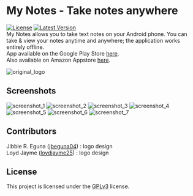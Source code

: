 # My Notes - Take notes anywhere
[![License](https://img.shields.io/badge/license-GPLv3-brightgreen.svg)](https://github.com/Abdallah-Abdelazim/My-Notes/blob/master/LICENSE)
[![Latest Version](https://img.shields.io/badge/latest%20ver-v1.5-brightgreen.svg)](https://github.com/Abdallah-Abdelazim/My-Notes/releases/latest)  
My Notes allows you to take text notes on your Android phone. You can take & view your notes anytime and anywhere; the application works entirely offline.  
App available on the Google Play Store [here](https://play.google.com/store/apps/details?id=com.aa.mynotes).  
Also available on Amazon Appstore [here](http://a.co/dSgDfIh).  

![original_logo](metadata/android/en-US/images/screenshots/icon.png)  

## Screenshots
![screenshot_1](/metadata/android/en-US/images/screenshots/en_1.png)
![screenshot_2](/metadata/android/en-US/images/screenshots/en_2.png)
![screenshot_3](/metadata/android/en-US/images/screenshots/en_3.png)
![screenshot_4](/metadata/android/en-US/images/screenshots/en_4.png)
![screenshot_5](/metadata/android/en-US/images/screenshots/en_5.png)
![screenshot_6](/metadata/android/en-US/images/screenshots/en_6.png)
![screenshot_7](/metadata/android/en-US/images/screenshots/en_7.png)


## Contributors
Jibbie R. Eguna ([jbeguna04](https://github.com/jbeguna04)) : logo design  
Loyd Jayme ([loydjayme25](https://github.com/loydjayme25)) : logo design  

## License
This project is licensed under the [GPLv3](https://github.com/Abdallah-Abdelazim/MyNotes/blob/master/LICENSE) license.  
